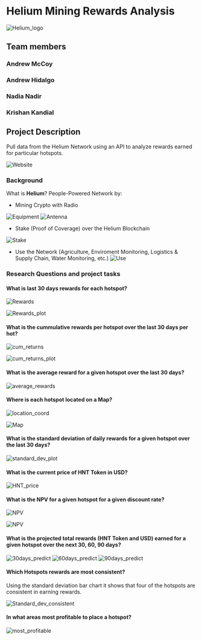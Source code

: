 # **Helium Mining Rewards Analysis**
![Helium_logo](Images/Helium_logo.png)

## **Team members**
### Andrew McCoy
### Andrew Hidalgo
### Nadia Nadir
### Krishan Kandial


## **Project Description**
Pull data from the Helium Network using an API to analyze rewards earned for particular hotspots.

![Website](Images/Helium_Explorer_website.png)

### **Background**
What is **Helium**? People-Powered Network by:
* Mining Crypto with Radio

![Equipment](Images/Mining.png)
![Antenna](Images/Antenna1.png)

* Stake (Proof of Coverage) over the Helium Blockchain 

![Stake](Images/Stake.png)

* Use the Network (Agriculture, Enviroment Monitoring, Logistics & Supply Chain, Water Monitoring, etc.)
![Use](Images/use.png)


### **Research Questions and project tasks**

#### What is last 30 days rewards for each hotspot?

![Rewards](Images/30_days_rewards.png)

![Rewards_plot](Images/30day_rewards.png)


#### What is the cummulative rewards per hotspot over the last 30 days per hot?
![cum_returns](Images/cum_returns_table.png)

![cum_returns_plot](Images/cumulative_return_plot.png)

#### What is the average reward for a given hotspot over the last 30 days?

![average_rewards](Images/average_rewards.png)


#### Where is each hotspot located on a Map?

![location_coord](Images/Location_lat&lng.png)

![Map](Images/Location_map.png)


#### What is the standard deviation of daily rewards for a given hotspot over the last 30 days?

![standard_dev_plot](Images/standard_dev_plot.png)

#### What is the current price of HNT Token in USD?

![HNT_price](Images/HNT_price.png)

#### What is the NPV for a given hotspot for a given discount rate?
![NPV](Images/NPV.png)

![NPV](Images/NPV_plot.png)

#### What is the projected total rewards (HNT Token and USD) earned for a given hotspot over the next 30, 60, 90 days?

![30days_predict](Images/30day_predict.png)
![60days_predict](Images/60day_predict.png)
![90days_predict](Images/90day_predict.png)

#### Which Hotspots rewards are most consistent?
Using the standard deviation bar chart it shows that four of the hotspots are consistent in earning rewards. 

![Standard_dev_consistent](Images/Standard_dev_const.png)

#### In what areas most profitable to place a hotspot?
![most_profitable](Images/most_profitable1.png)




